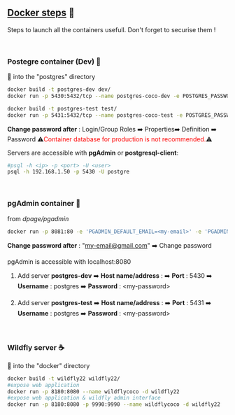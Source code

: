 ## <u> Docker steps</u> 🐋
<p>Steps to launch all the containers usefull. Don't forget to securise them !</p>
<br>


### Postegre container (Dev) 🐘
📁 into the "postgres" directory
```bash 
docker build -t postgres-dev dev/
docker run -p 5430:5432/tcp --name postgres-coco-dev -e POSTGRES_PASSWORD=<my-password> -d postgres-dev

docker build -t postgres-test test/
docker run -p 5431:5432/tcp --name postgres-coco-test -e POSTGRES_PASSWORD=<my-password> -d postgres-test
```

__Change password after__ : Login/Group Roles ➡️ Properties➡️  Definition ➡️ Password
⚠️<span style="color:red">Container database for production is not recommended.</span>⚠️

Servers are accessible with **pgAdmin** or **postgresql-client**:
```bash
#psql -h <ip> -p <port> -U <user> 
psql -h 192.168.1.50 -p 5430 -U postgre 
```
<br>

### pgAdmin container 🧿
from *dpage/pgadmin*
```bash 
docker run -p 8081:80 -e 'PGADMIN_DEFAULT_EMAIL=<my-email>' -e 'PGADMIN_DEFAULT_PASSWORD=<my-password>' -d --name=ui-pgadmin dpage/pgadmin4
```

__Change password after__ : "my-email@gmail.com" ➡️ Change password

<p>pgAdmin is accessible with localhost:8080</p>

1. Add server **postgres-dev** ➡️ **Host name/address** : <your-ip> ➡️ **Port** : 5430 ➡️ **Username** : postgres ➡️ **Password** : \<my-password\>

2. Add server **postgres-test** ➡️ **Host name/address** : <your-ip> ➡️ **Port** : 5431 ➡️ **Username** : postgres ➡️ **Password** : \<my-password\>

<br>

### Wildfly server ☕
📁 into the "docker" directory

```bash 
docker build -t wildfly22 wildfly22/
#expose web application
docker run -p 8180:8080 --name wildflycoco -d wildfly22
#expose web application & wildfly admin interface 
docker run -p 8180:8080 -p 9990:9990 --name wildflycoco -d wildfly22
```